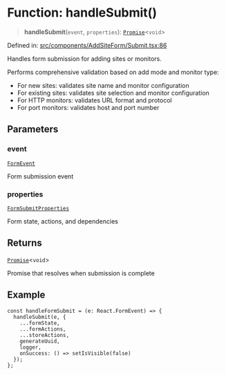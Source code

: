 # Function: handleSubmit()

> **handleSubmit**(`event`, `properties`): [`Promise`](https://developer.mozilla.org/docs/Web/JavaScript/Reference/Global_Objects/Promise)\<`void`\>

Defined in: [src/components/AddSiteForm/Submit.tsx:86](https://github.com/Nick2bad4u/Uptime-Watcher/blob/dca5483e793478722cd3e6e125cafcec5fc771f0/src/components/AddSiteForm/Submit.tsx#L86)

Handles form submission for adding sites or monitors.

Performs comprehensive validation based on add mode and monitor type:
- For new sites: validates site name and monitor configuration
- For existing sites: validates site selection and monitor configuration
- For HTTP monitors: validates URL format and protocol
- For port monitors: validates host and port number

## Parameters

### event

[`FormEvent`](https://github.com/DefinitelyTyped/DefinitelyTyped/blob/1a60e1b9a9062ff9c48c681ca3d8b6f717b616b9/types/react/index.d.ts#L2011)

Form submission event

### properties

[`FormSubmitProperties`](../type-aliases/FormSubmitProperties.md)

Form state, actions, and dependencies

## Returns

[`Promise`](https://developer.mozilla.org/docs/Web/JavaScript/Reference/Global_Objects/Promise)\<`void`\>

Promise that resolves when submission is complete

## Example

```tsx
const handleFormSubmit = (e: React.FormEvent) => {
  handleSubmit(e, {
    ...formState,
    ...formActions,
    ...storeActions,
    generateUuid,
    logger,
    onSuccess: () => setIsVisible(false)
  });
};
```
